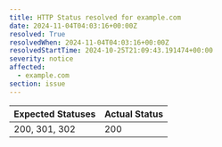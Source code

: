 ```yaml
---
title: HTTP Status resolved for example.com
date: 2024-11-04T04:03:16+00:00Z
resolved: True
resolvedWhen: 2024-11-04T04:03:16+00:00Z
resolvedStartTime: 2024-10-25T21:09:43.191474+00:00
severity: notice
affected:
  - example.com
section: issue
---
```


| Expected Statuses | Actual Status  |
|-------------------|----------------|
| 200, 301, 302 | 200 |

